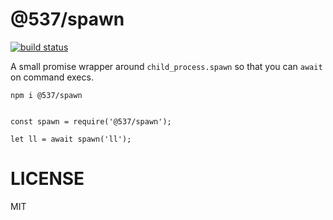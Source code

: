 @537/spawn
===

[![build status](https://travis-ci.org/53seven/spawn.svg)](https://travis-ci.org/53seven/spawn)


A small promise wrapper around `child_process.spawn` so that you can `await` on command execs.

```
npm i @537/spawn


const spawn = require('@537/spawn');

let ll = await spawn('ll');

```

LICENSE
===

MIT
